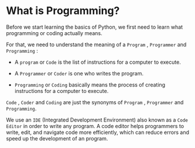 # What is Programming?

Before we start learning the basics of Python, we first need to learn what programming or coding actually means.

For that, we need to understand the meaning of a `Program` , `Programmer` and `Programming` :

- A `program` or `Code` is the list of instructions for a computer to execute.

- A `Programmer` or `Coder` is one who writes the program.

- `Programming` or `Coding` basically means the process of creating instructions for a computer to execute.

`Code` , `Coder` and `Coding` are just the synonyms of `Program` , `Programmer` and `Programming`.

We use an `IDE` (Integrated Development Environment) also known as a `Code Editor` in order to write any program. A code editor helps programmers to write, edit, and navigate code more efficiently, which can reduce errors and speed up the development of an program.
